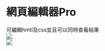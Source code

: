 # 網頁編輯器Pro
可編輯hmtl及css並且可以同時查看結果<br>
<a href="https://kiriqua.com/files/htmltool/"><img src="https://i.imgur.com/G94FJbG.png"></img></a>
<br>
<img src="https://i.imgur.com/SYQnZbc.png"></img>

